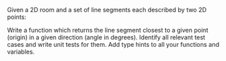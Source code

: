 Given a 2D room and a set of line segments each described by two 2D points:

Write a function which returns the line segment closest to a given point (origin) in a given direction (angle in degrees).
Identify all relevant test cases and write unit tests for them.
Add type hints to all your functions and variables.
